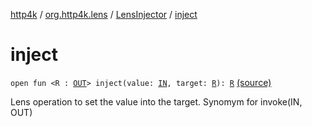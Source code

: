 [http4k](../../index.md) / [org.http4k.lens](../index.md) / [LensInjector](index.md) / [inject](./inject.md)

# inject

`open fun <R : `[`OUT`](index.md#OUT)`> inject(value: `[`IN`](index.md#IN)`, target: `[`R`](inject.md#R)`): `[`R`](inject.md#R) [(source)](https://github.com/http4k/http4k/blob/master/http4k-core/src/main/kotlin/org/http4k/lens/LensInjector.kt#L12)

Lens operation to set the value into the target. Synomym for invoke(IN, OUT)

